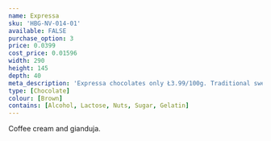 ```yaml
---
name: Expressa
sku: 'HBG-NV-014-01'
available: FALSE
purchase_option: 3
price: 0.0399
cost_price: 0.01596
width: 290
height: 145
depth: 40
meta_description: 'Expressa chocolates only Ł3.99/100g. Traditional sweets and more at Humbugs Confectionery Store. Specialists in satisfying your sweet tooth!'
type: [Chocolate]
colour: [Brown]
contains: [Alcohol, Lactose, Nuts, Sugar, Gelatin]
---
```

Coffee cream and gianduja.